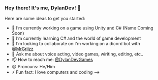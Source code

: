 ### Hey there! It's me, DylanDev! 👋



Here are some ideas to get you started:

- 🔭 I’m currently working on a game using Unity and C# (Name Coming Soon)
- 🌱 I’m currently learning C# and the world of game development
- 👯 I’m looking to collaborate on I'm working on a dicord bot with [@MrGriizz](https://github.com/mrGriizz)
- 💬 Ask me about voice acting, video games, wiriting, editing, etc..
- 📫 How to reach me: [@DylanDevGames](https://www.twitter.com/DylanDevGames)
- 😄 Pronouns: He/Him
- ⚡ Fun fact: I love computers and coding
-->
